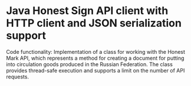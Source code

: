 # Java Honest Sign API client with HTTP client and JSON serialization support
Code functionality: Implementation of a class for working with the Honest Mark API, which represents a method for creating a document for putting into circulation goods produced in the Russian Federation. The class provides thread-safe execution and supports a limit on the number of API requests.
